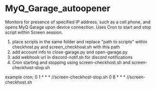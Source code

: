 # MyQ_Garage_autoopener
Monitors for presence of specified IP address, such as a cell phone, and opens MyQ Garage upon device connection. Uses Cron to start and stop script within Screen session.




1. place scripts in the same folder and replace "path to scripts" within checkhost.py and screen_checkhost.sh with this path
2. add account info to close-garage.py and open-garage.py
3. add webhook url in discord-notif.sh for discord notifications
4. Cron starting and stopping using screen-checkhost.sh and screen-checkhost-stop.sh
  
example cron;
0 1 * * * /<path to scripts>/screen-checkhost-stop.sh
0 6 * * * /<path to scripts>/screen-checkhost.sh
